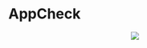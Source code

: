 # AppCheck
<div align=center>
	<img src="https://capsule-render.vercel.app/api?type=waving&color=auto&height=200&section=header&text=수강신청 확인어플%20!&fontSize=90" />	
